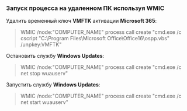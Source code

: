 ### Запуск процесса на удаленном ПК используя WMIC

Удалить временный ключ **VMFTK** активации **Microsoft 365**:
>WMIC /node:"COMPUTER_NAME" process call create "cmd.exe /c cscript \"C:\Program Files\Microsoft Office\Office16\ospp.vbs\" /unpkey:VMFTK"

Остановить службу **Windows Updates**:
>WMIC /node:"COMPUTER_NAME" process call create "cmd.exe /c net stop wuauserv"

Запустить службу **Windows Updates**:
>WMIC /node:"COMPUTER_NAME" process call create "cmd.exe /c net start wuauserv"
